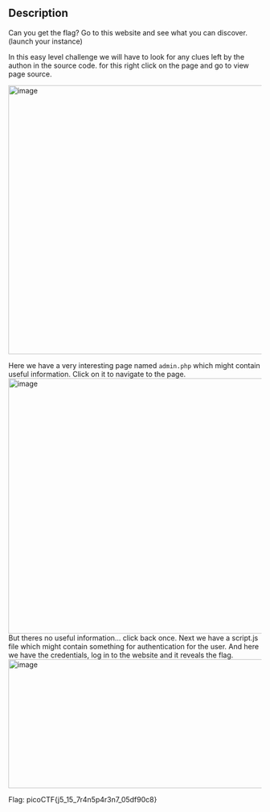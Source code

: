 ## Description
Can you get the flag? Go to this website and see what you can discover. (launch your instance)

In this easy level challenge we will have to look for any clues left by the authon in the source code. for this right click on the page and
go to view page source.

<img width="668" height="534" alt="image" src="https://github.com/user-attachments/assets/c47ec416-d750-4ac9-a6d5-0aff56d14f6d" />

 Here we have a very interesting page named `admin.php` which might contain useful information. Click on it to navigate to the page.
<img width="866" height="507" alt="image" src="https://github.com/user-attachments/assets/db40b8b7-afc5-4b8d-81e2-fb743aecf973" />
But theres no useful information... click back once. Next we have a script.js file which might contain something for authentication for the user.
And here we have the credentials, log in to the website and it reveals the flag.
<img width="607" height="256" alt="image" src="https://github.com/user-attachments/assets/adbd4cbb-9151-4ff6-91dc-7f7cfd98c133" />

Flag: picoCTF{j5_15_7r4n5p4r3n7_05df90c8}
